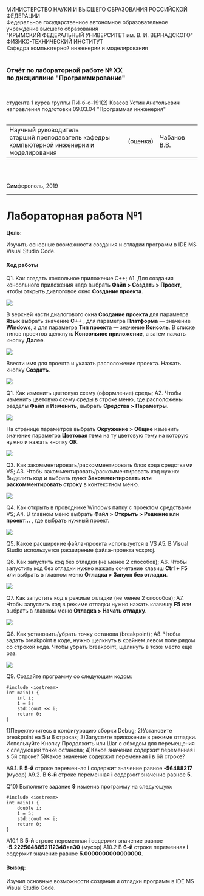 МИНИСТЕРСТВО НАУКИ  И ВЫСШЕГО ОБРАЗОВАНИЯ РОССИЙСКОЙ ФЕДЕРАЦИИ  
Федеральное государственное автономное образовательное учреждение высшего образования  
"КРЫМСКИЙ ФЕДЕРАЛЬНЫЙ УНИВЕРСИТЕТ им. В. И. ВЕРНАДСКОГО"  
ФИЗИКО-ТЕХНИЧЕСКИЙ ИНСТИТУТ  
Кафедра компьютерной инженерии и моделирования
<br/><br/>

### Отчёт по лабораторной работе № XX<br/> по дисциплине "Программирование"
<br/>

студента 1 курса группы ПИ-б-о-191(2) 
Квасов Устин Анатольевич 
направления подготовки 09.03.04 "Программая инженерия"  
<br/>

<table>
<tr><td>Научный руководитель<br/> старший преподаватель кафедры<br/> компьютерной инженерии и моделирования</td>
<td>(оценка)</td>
<td>Чабанов В.В.</td>
</tr>
</table>
<br/><br/>

Симферополь, 2019
***

# Лабораторная работа №1


**Цель:**
 
Изучить основные возможности создания и отладки программ в IDE MS Visual Studio Code.

#### Ход работы 

Q1. Как создать консольное приложение С++;
A1. Для создания консольного приложения надо выбрать **Файл > Создать > Проект**, чтобы открыть диалоговое окно **Создание проекта**.

![](https://github.com/z3r069-lab/kfu/blob/master/pic1/1.PNG?raw=true)

В верхней части диалогового окна **Создание проекта** для параметра **Язык** выбрать значение **C++** , для параметра **Платформа** — значение **Windows**, а для параметра **Тип проекта** — значение **Консоль**. В списке типов проектов щелкнуть **Консольное приложение**, а затем нажать кнопку **Далее**.

![](https://github.com/z3r069-lab/kfu/blob/master/pic1/2.PNG?raw=true)

Ввести имя для проекта и указать расположение проекта. Нажать кнопку **Создать**.

![](https://github.com/z3r069-lab/kfu/blob/master/pic1/3.PNG?raw=true)

Q1. Как изменить цветовую схему (оформление) среды;
A2. Чтобы изменить цветовую схему среды в строке меню, где расположены разделы **Файл** и **Изменить**, выбрать **Средства > Параметры**.

![](https://github.com/z3r069-lab/kfu/blob/master/pic1/5.PNG?raw=true)

На странице параметров выбрать **Окружение  >  Общие** изменить значение параметра **Цветовая тема** на ту цветовую тему на которую нужно и нажать кнопку **ОК**.

![](https://github.com/z3r069-lab/kfu/blob/master/pic1/6.PNG?raw=true)

Q3. Как закомментировать/раскомментировать блок кода средствами VS;
А3. Чтобы закомментировать/раскомментировать код нужно: 
Выделить код и выбрать пункт **Закомментировать или раскомментировать строку** в контекстном меню.

![](https://github.com/z3r069-lab/kfu/blob/master/pic1/7.PNG?raw=true)

Q4. Как открыть в проводнике Windows папку с проектом средствами VS;
A4. В главном меню выбрать **Файл > Открыть > Решение или проект...** , где выбрать нужный проект.

![](https://github.com/z3r069-lab/kfu/blob/master/pic1/8.PNG?raw=true)

Q5. Какое расширение файла-проекта используется в VS
A5. В Visual Studio используется расширение файла-проекта vcxproj.

Q6. Как запустить код без отладки (не менее 2 способов);
A6. Чтобы запустить код без отладки нужно нажать сочетание клавиш **Ctrl + F5** или выбрать в главном меню **Отладка > Запуск без отладки**.

![](https://github.com/z3r069-lab/kfu/blob/master/pic1/9.PNG?raw=true)

Q7. Как запустить код в режиме отладки (не менее 2 способов);
A7. Чтобы запустить код в режиме отладки нужно нажать клавишу **F5** или выбрать в главном меню **Отладка > Начать отладку**.

![](https://github.com/z3r069-lab/kfu/blob/master/pic1/10.PNG?raw=true)

Q8. Как установить/убрать точку останова (breakpoint);
A8. Чтобы задать breakpoint в коде, нужно щелкнуть в крайнем левом поле рядом со строкой кода. Чтобы убрать breakpoint, щелкнуть в тоже место ещё раз.

![](https://github.com/z3r069-lab/kfu/blob/master/pic1/11.PNG?raw=true)

Q9. Создайте программу со следующим кодом:
```
#include <iostream>
int main() {
    int i;
    i = 5;
    std::cout << i;
    return 0;
}
```
1)Переключитесь в конфигурацию сборки Debug;
2)Установите breakpoint на 5 и 6 строках;
3)Запустите приложение в режиме отладки. Используйте Кнопку Продолжить или Шаг с обходом для перемещения к следующей точке останова;
4)Какое значение содержит переменная i в 5й строке?
5)Какое значение содержит переменная i в 6й строке?

A9.1. В **5-й** строке переменная **i** содержит значение равное **-56488217** (мусор) 
A9.2. В **6-й** строке переменная **i** содержит значение равное **5**.

Q10) Выполните задание **9** изменив программу на следующую:
```
#include <iostream>
int main() {
    double i;
    i = 5;
    std::cout << i;
    return 0;
}
```
A10.1 В **5-й** строке переменная **i** содержит значение равное **-5.2225648852112348+e30** (мусор)
A10.2  В **6-й** строке переменная **i** содержит значение равное **5.0000000000000000**.

#### Вывод:
Изучил основные возможности создания и отладки программ в IDE MS Visual Studio Code.